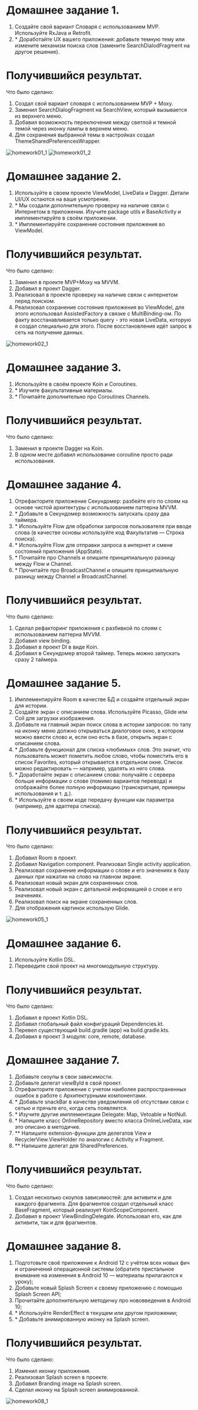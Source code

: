 # Домашнее задание 1.
1. Создайте свой вариант Словаря с использованием MVP. Используйте RxJava и Retrofit.
2. \* Доработайте UX вашего приложения: добавьте темную тему или измените механизм поиска слов (замените SearchDialodFragment на другое решение).

# Получившийся результат.

Что было сделано:
1. Создал свой вариант словаря с использованием MVP + Moxy. 
2. Заменил SearchDialogFragment на SearchView, который вызывается из верхнего меню.
3. Добавил возможность переключения между светлой и темной темой через иконку лампы в верхнем меню.
4. Для сохранения выбранной темы в настройках создал ThemeSharedPreferencesWrapper. 

![homework01_1](images/homework01_1.gif) 
![homework01_2](images/homework01_2.png) 

# Домашнее задание 2.
1. Используйте в своем проекте ViewModel, LiveData и Dagger. Детали UI/UX остаются на ваше усмотрение.
2. \* Мы создали дополнительную проверку на наличие связи с Интернетом в приложении. Изучите package utils и BaseActivity и имплементируйте в своём приложении.
3. \* Имплементируйте сохранение состояния приложения во ViewModel.

# Получившийся результат.

Что было сделано:
1. Заменил в проекте MVP+Moxy на MVVM.
2. Добавил в проект Dagger.
3. Реализовал в проекте проверку на наличие связи с интернетом перед поиском.
4. Реализовал сохранение состояния приложения во ViewModel, для этого использовал AssistedFactory в связке с MultiBinding-ом. По факту восстанавливается только query - это новая LiveData, которую я создал специально для этого. После восстановления идёт запрос в сеть на получение данных. 

![homework02_1](images/homework02_1.gif) 

# Домашнее задание 3.
1. Используйте в своём проекте Koin и Coroutines.
2. \* Изучите факультативные материалы.
3. \* Почитайте дополнительно про Coroutines Channels.

# Получившийся результат.

Что было сделано:
1. Заменил в проекте Dagger на Koin.
2. В одном месте добавил использование coroutine просто ради использования.

# Домашнее задание 4.
1. Отрефакторите приложение Секундомер: разбейте его по слоям на основе чистой архитектуры с использованием паттерна MVVM.
2. \* Добавьте в Секундомер возможность запускать сразу два таймера.
3. \* Используйте Flow для обработки запросов пользователя при вводе слова (в качестве основы используйте код Факультатив — Строка поиска).
4. \* Используйте Flow для отправки запроса в интернет и смене состояний приложения (AppState).
5. \* Почитайте про Channels и опишите принципиальную разницу между Flow и Channel.
6. \* Прочитайте про BroadcastChannel и опишите принципиальную разницу между Channel и BroadcastChannel.

# Получившийся результат.

Что было сделано:
1. Сделал рефакторинг приложения с разбивкой по слоям с использованием паттерна MVVM.
2. Добавил view binding.
3. Добавил в проект DI в виде Koin.
4. Добавил в Секундомер второй таймер. Теперь можно запускать сразу 2 таймера.

# Домашнее задание 5.
1. Имплементируйте Room в качестве БД и создайте отдельный экран для истории.
2. Создайте экран с описанием слова. Используйте Picasso, Glide или Coil для загрузки изображения.
3. Добавьте на главный экран поиск слова в истории запросов: по тапу на иконку меню должно открываться диалоговое окно, в котором можно ввести слово и, если оно есть в базе, открыть экран с описанием слова.
4. \* Добавьте функционал для списка «любимых» слов. Это значит, что пользователь может пометить любое слово, чтобы поместить его в список Favorites, который открывается в отдельном окне. Список можно редактировать — например, удалять из него слова.
5. \* Доработайте экран с описанием слова: получайте с сервера больше информации о слове (помимо вариантов перевода) и отображайте более полную информацию (транскрипция, примеры использования и т. д.).
6. \* Используйте в своем коде передачу функции как параметра (например, для адаптера списка).

# Получившийся результат.

Что было сделано:
1. Добавил Room в проект.
2. Добавил Navigation component. Реализовал Single activity application.
3. Реализовал сохранение информации о слове и его значениях в базу данных при нажатии на слово на главном экране.
4. Реализовал новый экран для сохраненных слов.
5. Реализовал новый экран с детальной информацией о слове и его значениях.
6. Реализовал поиск на экране сохраненных слов.
7. Для отображения картинок использую Glide.

![homework05_1](images/homework05_1.gif) 

# Домашнее задание 6.
1. Используйте Kotlin DSL.
2. Переведите свой проект на многомодульную структуру.

# Получившийся результат.

Что было сделано:
1. Добавил в проект Kotlin DSL.
2. Добавил глобальный файл конфигураций Dependencies.kt. 
3. Перевел существующий build.gradle (app) на build.gradle.kts.
4. Добавил в проект 3 модуля: core, remote, database.

# Домашнее задание 7.
1. Добавьте скоупы в свои зависимости.
2. Добавьте делегат viewById в свой проект.
3. Отрефакторите приложение с учетом наиболее распространенных ошибок в работе с Архитектурными компонентами.
4. \* Добавьте snackBar в качестве уведомления об отсутствии связи с сетью и прячьте его, когда сеть появляется.
5. \* Изучите другие имплементации Delegate: Map, Vetoable и NotNull.
6. \* Напишите класс OnlineRepository вместо класса OnlineLiveData, как это описано в методичке.
7. \*\* Напишите extension-функции для делегатов View и RecyclerView.ViewHolder по аналогии с Activity и Fragment.
8. \*\* Напишите делегат для SharedPreferences.

# Получившийся результат.

Что было сделано:
1. Создал несколько скоупов зависимостей: для активити и для каждого фрагмента. Для фрагментов создал отдельный класс BaseFragment, который реализует KoinScopeComponent.
2. Добавил в проект ViewBindingDelegate. Использовал его, как для активити, так и для фрагментов.

# Домашнее задание 8.
1. Подготовьте своё приложение к Android 12 с учётом всех новых фич и ограничений операционной системы (обратите пристальное внимание на изменения в Android 10 — материалы прилагаются к уроку);
2. Добавьте новый Splash Screen к своему приложению с помощью Splash Screen API;
3. Прочитайте дополнительную методичку про нововведения в Android 10;
4. \* Используйте RenderEffect в текущем или другом приложении;
5. \* Добавьте анимированную иконку на Splash screen.

# Получившийся результат.

Что было сделано:
1. Изменил иконку приложения.
2. Реализовал Splash screen в проекте.
3. Добавил Branding image на Splash screen.
4. Сделал иконку на Splash screen анимированной.

![homework08_1](images/homework08_1.gif) 

